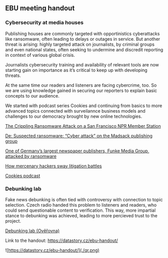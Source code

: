 ## EBU meeting handout

### Cybersecurity at media houses

Publishing houses are commonly targeted with opportinistics cyberattacks like ransomware, often leading to delays or outages in service. But another threat is arising: highly targeted attack on journalists, by criminal groups and even national states, often seeking to undermine and discredit reporting in context of various global crisis.

Journalists cybersecurity training and availability of relevant tools are now starting gain on importance as it’s critical to keep up with developing threats.

At the same time our readers and listeners are facing cybercrime, too. So we are using knowledge gained in securing our reporters to explain basic concepts to our audience. 

We started with podcast series Cookies and continuing from basics to more advanced topics connected with surveilannce business models and challenges to our democracy brought by new online technologies.

[The Crippling Ransomware Attack on a San Francisco NPR Member Station](https://www.kqed.org/futureofyou/436414/the-crippling-ransomware-attack-on-kqed-the-inside-story)

[De: Suspected ransomware: “Cyber attack” on the Madsack publishing group](https://www.databreaches.net/de-suspected-ransomware-cyber-attack-on-the-madsack-publishing-group/)

[One of Germany’s largest newspaper publishers, Funke Media Group, attacked by ransomware](https://blog.cyberplural.com/funke-media-group-attacked-by-ransomware/)

[How mercenary hackers sway litigation battles](https://www.reuters.com/investigates/special-report/usa-hackers-litigation/)

[Cookies podcast](https://www.mujrozhlas.cz/cookies)

### Debunking lab

Fake news debunking is often tied with controversy with connection to topic selection. Czech radio handed this problem to listeners and readers, who could send questionable content to verification. This way, more impartial stance to debunking was achieved, leading to more percieved trust to the project.

[Debunking lab (Ověřovna)](https://www.irozhlas.cz/zpravy-tag/overovna)

Link to the handout: https://datastory.cz/ebu-handout/

![https://datastory.cz/ebu-handout/](./qr.png)
